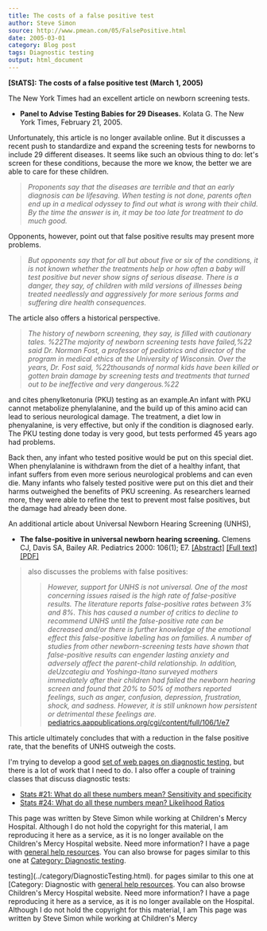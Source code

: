 ```yaml
---
title: The costs of a false positive test
author: Steve Simon
source: http://www.pmean.com/05/FalsePositive.html
date: 2005-03-01
category: Blog post
tags: Diagnostic testing
output: html_document
---
```

**[StATS]:** **The costs of a false positive test
(March 1, 2005)**

The New York Times had an excellent article on newborn screening tests.

-   **Panel to Advise Testing Babies for 29 Diseases.** Kolata G. The
    New York Times, February 21, 2005.

Unfortunately, this article is no longer available online. But it
discusses a recent push to standardize and expand the screening tests
for newborns to include 29 different diseases. It seems like such an
obvious thing to do: let\'s screen for these conditions, because the
more we know, the better we are able to care for these children.

> *Proponents say that the diseases are terrible and that an early
> diagnosis can be lifesaving. When testing is not done, parents often
> end up in a medical odyssey to find out what is wrong with their
> child. By the time the answer is in, it may be too late for treatment
> to do much good.*

Opponents, however, point out that false positive results may present
more problems.

> *But opponents say that for all but about five or six of the
> conditions, it is not known whether the treatments help or how often a
> baby will test positive but never show signs of serious disease. There
> is a danger, they say, of children with mild versions of illnesses
> being treated needlessly and aggressively for more serious forms and
> suffering dire health consequences.*

The article also offers a historical perspective.

> *The history of newborn screening, they say, is filled with cautionary
> tales. %22The majority of newborn screening tests have failed,%22 said
> Dr. Norman Fost, a professor of pediatrics and director of the program
> in medical ethics at the University of Wisconsin. Over the years, Dr.
> Fost said, %22thousands of normal kids have been killed or gotten
> brain damage by screening tests and treatments that turned out to be
> ineffective and very dangerous.%22*

and cites phenylketonuria (PKU) testing as an example.An infant with PKU
cannot metabolize phenylalanine, and the build up of this amino acid can
lead to serious neurological damage. The treatment, a diet low in
phenyalanine, is very effective, but only if the condition is diagnosed
early. The PKU testing done today is very good, but tests performed 45
years ago had problems.

Back then, any infant who tested positive would be put on this special
diet. When phenylalanine is withdrawn from the diet of a healthy infant,
that infant suffers from even more serious neurological problems and can
even die. Many infants who falsely tested positive were put on this diet
and their harms outweighed the benefits of PKU screening. As researchers
learned more, they were able to refine the test to prevent most false
positives, but the damage had already been done.

An additional article about Universal Newborn Hearing Screening (UNHS),

-   **The false-positive in universal newborn hearing screening.**
    Clemens CJ, Davis SA, Bailey AR. Pediatrics 2000: 106(1); E7.
    [\[Abstract\]](http://pediatrics.aappublications.org/cgi/content/abstract/106/1/e7)
    [\[Full
    text\]](http://pediatrics.aappublications.org/cgi/content/full/106/1/e7)
    [\[PDF\]](http://pediatrics.aappublications.org/cgi/reprint/106/1/e7.pdf)

> also discusses the problems with false positives:
>
> > *However, support for UNHS is not universal. One of the most
> > concerning issues raised is the high rate of false-positive results.
> > The literature reports false-positive rates between 3% and 8%. This
> > has caused a number of critics to decline to recommend UNHS until
> > the false-positive rate can be decreased and/or there is further
> > knowledge of the emotional effect this false-positive labeling has
> > on families. A number of studies from other newborn-screening tests
> > have shown that false-positive results can engender lasting anxiety
> > and adversely affect the parent-child relationship. In addition,
> > deUzcategiu and Yoshinga-Itano surveyed mothers immediately after
> > their children had failed the newborn hearing screen and found that
> > 20% to 50% of mothers reported feelings, such as anger, confusion,
> > depression, frustration, shock, and sadness. However, it is still
> > unknown how persistent or detrimental these feelings are.*
> > [pediatrics.aappublications.org/cgi/content/full/106/1/e7](http://pediatrics.aappublications.org/cgi/content/full/106/1/e7)

This article ultimately concludes that with a reduction in the false
positive rate, that the benefits of UNHS outweigh the costs.

I\'m trying to develop a good [set of web pages on diagnostic
testing](../category/DiagnosticTesting.html), but there is a lot of work
that I need to do. I also offer a couple of training classes that
discuss diagnostic tests:

-   [Stats \#21: What do all these numbers mean? Sensitivity and
    specificity](../training/hand21.asp)
-   [Stats \#24: What do all these numbers mean? Likelihood
    Ratios](../training/hand24.asp)

This page was written by Steve Simon while working at Children\'s Mercy
Hospital. Although I do not hold the copyright for this material, I am
reproducing it here as a service, as it is no longer available on the
Children\'s Mercy Hospital website. Need more information? I have a page
with [general help resources](../GeneralHelp.html). You can also browse
for pages similar to this one at [Category: Diagnostic
testing](../category/DiagnosticTesting.html).
<!---More--->
testing](../category/DiagnosticTesting.html).
for pages similar to this one at [Category: Diagnostic
with [general help resources](../GeneralHelp.html). You can also browse
Children\'s Mercy Hospital website. Need more information? I have a page
reproducing it here as a service, as it is no longer available on the
Hospital. Although I do not hold the copyright for this material, I am
This page was written by Steve Simon while working at Children\'s Mercy

<!---Do not use
**[StATS]:** **The costs of a false positive test
This page was written by Steve Simon while working at Children\'s Mercy
Hospital. Although I do not hold the copyright for this material, I am
reproducing it here as a service, as it is no longer available on the
Children\'s Mercy Hospital website. Need more information? I have a page
with [general help resources](../GeneralHelp.html). You can also browse
for pages similar to this one at [Category: Diagnostic
testing](../category/DiagnosticTesting.html).
--->

